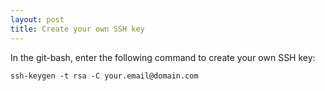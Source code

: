 ```yaml
---
layout: post
title: Create your own SSH key
---
```


In the git-bash, enter the following command to create your own SSH key: 
```
ssh-keygen -t rsa -C your.email@domain.com
```
